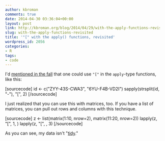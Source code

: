 ```yaml
---
author: kbroman
comments: true
date: 2014-04-30 03:36:04+00:00
layout: post
link: http://kbroman.org/blog/2014/04/29/with-the-apply-functions-revisited/
slug: with-the-apply-functions-revisited
title: '"[" with the apply() functions, revisited'
wordpress_id: 2056
categories:
- R
tags:
- code
---
```


I'd [mentioned in the fall](http://kbroman.org/blog/2013/08/20/and-with-the-apply-functions/) that one could use `"["` in the `apply`-type functions, like this:

[sourcecode]
id <- c("ZYY-43S-CWA3", "6YU-F4B-VD2I")
sapply(strsplit(id, "-"), "[", 2)
[/sourcecode]

I just realized that you can use this with matrices, too. If you have a list of matrices, you can pull out rows and columns with this technique.

[sourcecode]
z <- list(matrix(1:10, nrow=2), matrix(11:20, nrow=2))
lapply(z, "[", 1, )
lapply(z, "[", , 3)
[/sourcecode]

As you can see, my data isn't "[tidy](http://vita.had.co.nz/papers/tidy-data.pdf)."
